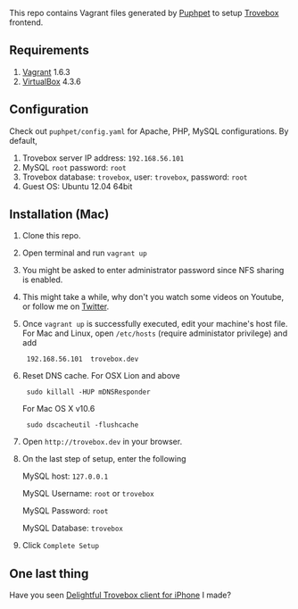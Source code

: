 This repo contains Vagrant files generated by [Puphpet](https://puphpet.com) to setup [Trovebox](https://github.com/photo/frontend) frontend.

Requirements
--

1. [Vagrant](http://www.vagrantup.com/downloads.html) 1.6.3
2. [VirtualBox](https://www.virtualbox.org/wiki/Downloads) 4.3.6

Configuration
--
Check out `puphpet/config.yaml` for Apache, PHP, MySQL configurations. By default,

1. Trovebox server IP address: `192.168.56.101`
2. MySQL `root` password: `root`
3. Trovebox database: `trovebox`, user: `trovebox`, password: `root`
4. Guest OS: Ubuntu 12.04 64bit


Installation (Mac)
--

1. Clone this repo.
2. Open terminal and run `vagrant up`
3. You might be asked to enter administrator password since NFS sharing is enabled.
4. This might take a while, why don't you watch some videos on Youtube, or follow me on [Twitter](http://twitter.com/nicnocquee).
4. Once `vagrant up` is successfully executed, edit your machine's host file. For Mac and Linux, open `/etc/hosts` (require administator privilege) and add

		192.168.56.101  trovebox.dev
5. Reset DNS cache. For OSX Lion and above

		sudo killall -HUP mDNSResponder
	For Mac OS X v10.6
	
		sudo dscacheutil -flushcache
6.  Open `http://trovebox.dev` in your browser.
7.  On the last step of setup, enter the following

	MySQL host: `127.0.0.1`
	
	MySQL Username: `root` or `trovebox`
	
	MySQL Password: `root`
	
	MySQL Database: `trovebox`
8.  Click `Complete Setup`

One last thing
--

Have you seen [Delightful Trovebox client for iPhone](http://www.getdelightfulapp.com) I made?